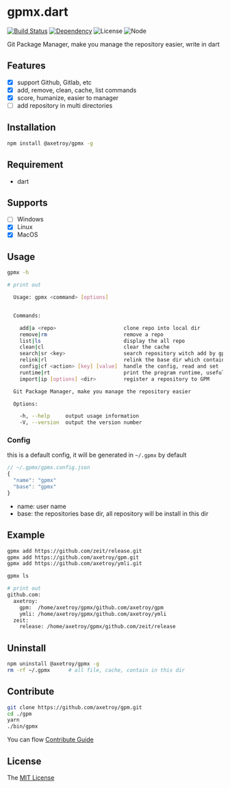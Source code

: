 # gpmx.dart 
[![Build Status](https://travis-ci.org/axetroy/gpm.svg?branch=master)](https://travis-ci.org/axetroy/gpm)
[![Dependency](https://david-dm.org/axetroy/gpm.svg)](https://david-dm.org/axetroy/gpm)
![License](https://img.shields.io/badge/license-MIT-green.svg)
![Node](https://img.shields.io/badge/node-%3E=6.9-blue.svg?style=flat-square)



Git Package Manager, make you manage the repository easier, write in dart

## Features

- [x] support Github, Gitlab, etc
- [x] add, remove, clean, cache, list commands
- [x] score, humanize, easier to manager
- [ ] add repository in multi directories

## Installation
```bash
npm install @axetroy/gpmx -g
```

## Requirement

- dart

## Supports

- [ ] Windows
- [x] Linux
- [x] MacOS

## Usage

```bash
gpmx -h

# print out

  Usage: gpmx <command> [options]


  Commands:

    add|a <repo>                      clone repo into local dir
    remove|rm                         remove a repo
    list|ls                           display the all repo
    clean|cl                          clear the cache
    search|sr <key>                   search repository witch add by gpm
    relink|rl                         relink the base dir which contain repositories if you delete repository manually
    config|cf <action> [key] [value]  handle the config, read and set
    runtime|rt                        print the program runtime, useful for submit a issue
    import|ip [options] <dir>         register a repository to GPM

  Git Package Manager, make you manage the repository easier

  Options:

    -h, --help     output usage information
    -V, --version  output the version number

```

### Config

this is a default config, it will be generated in ``~/.gpmx`` by default

```javascript
// ~/.gpmx/gpmx.config.json
{
  "name": "gpmx"
  "base": "gpmx"
}
```

- name: user name
- base: the repositories base dir, all repository will be install in this dir

## Example

```bash
gpmx add https://github.com/zeit/release.git
gpmx add https://github.com/axetroy/gpm.git
gpmx add https://github.com/axetroy/ymli.git

gpmx ls

# print out
github.com: 
  axetroy: 
    gpm:  /home/axetroy/gpmx/github.com/axetroy/gpm
    ymli: /home/axetroy/gpmx/github.com/axetroy/ymli
  zeit: 
    release: /home/axetroy/gpmx/github.com/zeit/release
```

## Uninstall

```bash
npm uninstall @axetroy/gpmx -g
rm -rf ~/.gpmx      # all file, cache, contain in this dir
```

## Contribute

```bash
git clone https://github.com/axetroy/gpm.git
cd ./gpm
yarn
./bin/gpmx
```

You can flow [Contribute Guide](https://github.com/axetroy/gpm/blob/master/contributing.md)

## License

The [MIT License](https://github.com/axetroy/gpm/blob/master/LICENSE)
